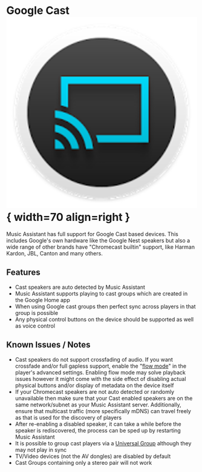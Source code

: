 # Google Cast ![Preview image](../assets/icons/chromecast-logo.png){ width=70 align=right }

Music Assistant has full support for Google Cast based devices. This includes Google's own hardware like the Google Nest speakers but also a wide range of other brands have "Chromecast builtin" support, like Harman Kardon, JBL, Canton and many others. 

## Features

- Cast speakers are auto detected by Music Assistant
- Music Assistant supports playing to cast groups which are created in the Google Home app
- When using Google cast groups then perfect sync across players in that group is possible
- Any physical control buttons on the device should be supported as well as voice control

## Known Issues / Notes

- Cast speakers do not support crossfading of audio. If you want crossfade and/or full gapless support, enable the "[flow mode](../faq/normalization.md/#track-queueing)" in the player's advanced settings. Enabling flow mode may solve playback issues however it might come with the side effect of disabling actual physical buttons and/or display of metadata on the device itself
- If your Chromecast speakers are not auto detected or randomly unavailable then make sure that your Cast enabled speakers are on the same network/subnet as your Music Assistant server. Additionally, ensure that multicast traffic (more specifically mDNS) can travel freely as that is used for the discovery of players
- After re-enabling a disabled speaker, it can take a while before the speaker is rediscovered, the process can be sped up by restarting Music Assistant
- It is possible to group cast players via a [Universal Group](../faq/groups.md#universal-groups) although they may not play in sync
- TV/Video devices (not the AV dongles) are disabled by default
- Cast Groups containing only a stereo pair will not work
